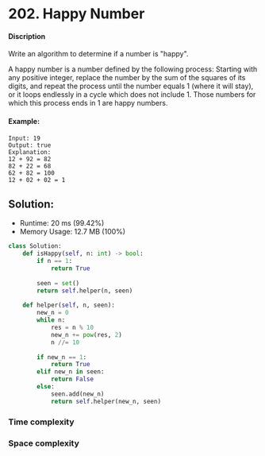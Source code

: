 # 202. Happy Number

#### Discription

Write an algorithm to determine if a number is "happy".

A happy number is a number defined by the following process: Starting with any positive integer, replace the number by the sum of the squares of its digits, and repeat the process until the number equals 1 (where it will stay), or it loops endlessly in a cycle which does not include 1. Those numbers for which this process ends in 1 are happy numbers.

#### Example:

```
Input: 19
Output: true
Explanation: 
12 + 92 = 82
82 + 22 = 68
62 + 82 = 100
12 + 02 + 02 = 1
```

## Solution:

- Runtime: 20 ms (99.42%)
- Memory Usage: 12.7 MB (100%)

```python
class Solution:
    def isHappy(self, n: int) -> bool:
        if n == 1:
            return True
        
        seen = set()
        return self.helper(n, seen)
        
    def helper(self, n, seen):
        new_n = 0
        while n:
            res = n % 10
            new_n += pow(res, 2)
            n //= 10
        
        if new_n == 1:
            return True
        elif new_n in seen:
            return False
        else:
            seen.add(new_n)
            return self.helper(new_n, seen)
```

### Time complexity

### Space complexity
